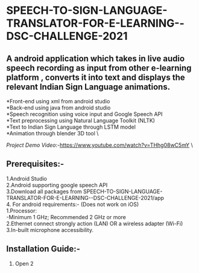 # SPEECH-TO-SIGN-LANGUAGE-TRANSLATOR-FOR-E-LEARNING--DSC-CHALLENGE-2021
## A android  application which takes in live audio speech recording as input from other e-learning  platform , converts it into text and displays the relevant Indian  Sign Language animations.
 
 
   *Front-end using xml from android studio \
   *Back-end using java from android studio \
   *Speech recognition using voice input and Google Speech API \
   *Text preprocessing using Natural Language Toolkit (NLTK) \
   *Text to Indian Sign Language through LSTM model \
   *Animation through blender 3D tool \
   
   *Project Demo Video*:-https://www.youtube.com/watch?v=THhg08wC5mY \
   
   ## Prerequisites:-
   
   1.Android Studio\
   2.Android supporting google speech API\
   3.Download all packages from SPEECH-TO-SIGN-LANGUAGE-TRANSLATOR-FOR-E-LEARNING--DSC-CHALLENGE-2021/app \
   4. For android requirements:- (Does not work on iOS) \
      1.Processor: \
         -Minimum 1 GHz; Recommended 2 GHz or more \
      2.Ethernet connect strongly action (LAN) OR a wireless adapter (Wi-Fi) \
      3.In-built microphone accessibility. 
      
  ## Installation Guide:-
  1. Open 
  2
  
   
      
      
   
   
